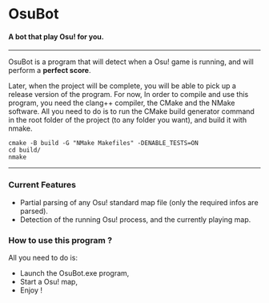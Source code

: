 # OsuBot
#### A bot that play Osu! for you.

---

OsuBot is a program that will detect when a Osu! game is running, and will perform a **perfect score**.

Later, when the project will be complete, you will be able to pick up a release version of the program. For now, In order to compile and use this program, you need the clang++ compiler, the CMake and the NMake software. All you need to do is to run the CMake build generator command in the root folder of the project (to any folder you want), and build it with nmake.

```
cmake -B build -G "NMake Makefiles" -DENABLE_TESTS=ON
cd build/
nmake
```

---

### Current Features

- Partial parsing of any Osu! standard map file (only the required infos are parsed).
- Detection of the running Osu! process, and the currently playing map.


### How to use this program ?

All you need to do is:
- Launch the OsuBot.exe program,
- Start a Osu! map,
- Enjoy !
